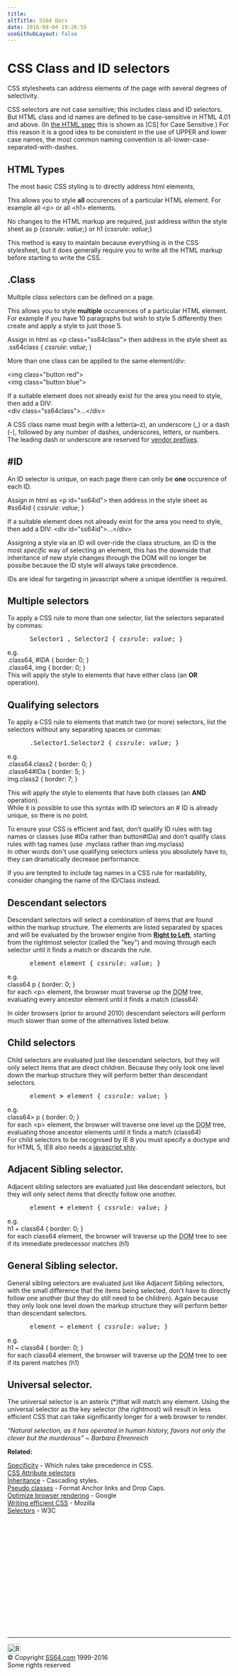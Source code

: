 ```yaml
---
title:
altTitle: SS64 Docs
date: 2016-09-04 19:26:55
useGithubLayout: false
---
```

<!-- #BeginLibraryItem "/Library/head_csssyntax.lbi" --><!-- #EndLibraryItem --><h1>CSS Class and ID selectors</h1>
<p>CSS stylesheets can address elements of the page with several degrees of selectivity.</p>
<p>CSS selectors are not case sensitive; this includes class and ID selectors. <br>
But HTML class and id names are  defined to be case-sensitive in HTML 4.01 and above. (In <a href="http://www.w3.org/TR/html4/struct/global.html#h-7.5.2">the HTML spec</a> this is shown as [CS] for Case Sensitive.) For this reason it is a good idea to be consistent in the use of UPPER and lower case names, the most common naming convention is all-lower-case-separated-with-dashes.</p>
<h2>HTML Types</h2>
<p>The most basic CSS styling is to directly address html elements, </p>
<p>This allows you to style <b>all</b> occurences of a particular HTML element. For example all <span class="code">&lt;p&gt;</span> or all <span class="code">&lt;h1&gt;</span> elements.</p>
<p>No changes to the HTML markup are required, just address within the style sheet as<span class="code"> p {<i>cssrule</i>: <i>value</i>;}</span> or<span class="code"> h1 {<i>cssrule</i>: <i>value</i>;}</span></p>
<p>This method is easy to maintain because everything is in the CSS stylesheet, but it does generally require you to write all the HTML markup before starting to write the CSS.</p>
<h2>.Class</h2>
<p>Multiple class selectors can be defined on a page. </p>
<p>This allows you to style <b>multiple</b> occurences of a particular HTML element. For example if you have 10 paragraphs but wish to style 5 differently then create and apply a style to just those 5.</p>
<p> Assign in html as <span class="code">&lt;p class="ss64class"&gt;</span> then address in the style sheet as 
<span class="code">.ss64class { <i>cssrule</i>: <i>value</i>; }</span></p>
<p>More than one class can be applied to the same element/div:</p>
<p><span class="code">&lt;img class="button red"&gt;</span><br>
<span class="code">&lt;img class="button blue"&gt;</span></p>
<p>If a suitable element does not already exist for the area you need to style, then add a DIV:<span class="code"> <br>
&lt;div class="ss64class"&gt;...&lt;/div&gt;</span></p>
<p>A CSS class name must begin with a letter(<span class="code">a–z</span>), an underscore (_) or a dash (-), followed by any number of dashes, underscores, letters, or numbers. The leading dash or underscore are reserved for <a href="syntax-vendor-prefix.html">vendor prefixes</a>.</p>
<h2>#ID</h2>
<p>An ID selector is unique, on each page there can only be <b>one</b> occurence of each ID.<br>
</p>
<p>Assign in html as <span class="code">&lt;p id="ss64id"&gt;</span> then address in the style sheet as <span class="code">#ss64id { <i>cssrule</i>: <i>value</i>; }</span></p>
<p>If a suitable element does not already exist for the area you need to style, then add a DIV:<span class="code"> &lt;div id="ss64id"&gt;...&lt;/div&gt;</span></p>
<p>Assigning a style via an ID will  over-ride the class structure, an ID is the most <i>specific</i> way of selecting an element, this has the downside that inheritance of new style changes through the DOM will no longer be possibe because the ID style will always take precedence.
</p>
<p>IDs are ideal for targeting in javascript where a unique identifier is required.</p>
<h2>Multiple selectors</h2>
<p>To apply a  CSS rule to more than one selector,  list the selectors separated by commas:</p>
<pre>      Selector1 , Selector2 {<i> cssrule</i>: <i>value</i>; }</pre>
<p>e.g. <br>
<span class="code">.class64, #IDA { border: 0; }</span> <br>
<span class="code">.class64, img { border: 0; }</span><br> 
This will apply the  style to elements that have either class (an <b>OR</b> operation).</p>
<h2>Qualifying selectors</h2>
<p>To apply a  CSS rule to elements that match two (or more) selectors, list the selectors without any separating spaces or commas:</p>
<pre>      .Selector1.Selector2 {<i> cssrule</i>: <i>value</i>; }</pre>
<p>e.g. <br>
<span class="code">.class64.class2 { border: 0; }<br>
.class64#IDa { border: 5; }</span><br>
<span class="code">img.class2 { border: 7; }</span></p>
<p> This will apply the  style to elements that have both classes (an <b>AND</b> operation). <br>
While it is possible to use this syntax with ID selectors   an <span class="code">#</span> ID is already unique, so there is no point.</p>
<p>To ensure your CSS is efficient and fast, don’t qualify ID rules with tag names or classes (use <span class="code">#IDa</span> rather than <span class="code">button#IDa</span>) and don’t qualify class rules with tag names (use <span class="code">.myclass</span> rather than <span class="code">img.myclass</span>)<br>
In other words don't use qualifying selectors unless you absolutely have to, they can dramatically decrease performance.</p>
<p>If you are tempted to include tag names in a CSS rule for readability, consider changing the name of the ID/Class instead.</p>
<h2>Descendant selectors</h2>
<p>Descendant selectors  will select  a combination of items that are found within the markup structure. The elements are  listed separated by spaces and will be evaluated by the browser engine from <b><a href="http://stackoverflow.com/questions/5797014/why-do-browsers-match-css-selectors-from-right-to-left">Right to Left</a></b>, starting from the rightmost selector (called the "key") and moving through each selector until it finds a match or discards the rule. </p>
<pre>      element element {<i> cssrule</i>: <i>value</i>; }</pre>
<p> e.g. <br>
<span class="code">class64 p { border: 0; }</span> <br>
for each <span class="code">&lt;p&gt;</span> element, the browser must  traverse up the <abbr title="Document Object Model">DOM</abbr> tree, evaluating every ancestor element until it finds a match (<span class="code">class64</span>)</p>
<p>In older browsers (prior to around 2010) descendant selectors will perform much slower than some of the alternatives listed below.</p>
<h2>Child selectors</h2>
<p>Child selectors are evaluated just like descendant selectors, but they will only select  items that are direct children. Because they only look one level down the markup structure they will perform better than descendant selectors.</p>
<pre>      element<b> &gt; </b>element {<i> cssrule</i>: <i>value</i>; }</pre>
<p> e.g. <br>
<span class="code">class64&gt; p { border: 0; }</span> <br>
for each <span class="code">&lt;p&gt;</span> element, the browser will  traverse one level up the <abbr title="Document Object Model">DOM</abbr> tree, evaluating those ancestor elements until it finds a match (<span class="code">class64</span>)<br>
For child selectors to be recognised by IE 8 you must specify a doctype and for HTML 5, IE8  also needs a <a href="http://stackoverflow.com/questions/10306853/css-child-selector-not-working-in-ie8">javascript  shiv</a>. </p>
<h2>Adjacent Sibling  selector.</h2>
<p>Adjacent sibling selectors are evaluated just like descendant selectors, but they will only select  items that  directly follow one another. </p>
<pre>      element<b> + </b>element {<i> cssrule</i>: <i>value</i>; }</pre>
<p> e.g. <br>
<span class="code">h1 + class64 { border: 0; }</span> <br>
for each<span class="code"> class64</span> element, the browser will  traverse up the <abbr title="Document Object Model">DOM</abbr> tree to see if its immediate predecessor matches (<span class="code">h1</span>)</p>
<h2>General Sibling  selector.</h2>
<p>General sibling selectors are evaluated just like Adjacent Sibling selectors, with the small difference that the items being selected, don’t have to directly follow one another (but they do still need to be children). Again because they only look one level down the markup structure they will perform better than descendant selectors.</p>
<pre>      element<b> ~ </b>element {<i> cssrule</i>: <i>value</i>; }</pre>
<p> e.g. <br>
<span class="code">h1 ~ class64 { border: 0; }</span> <br>
for each<span class="code"> class64 </span>element, the browser will  traverse up the <abbr title="Document Object Model">DOM</abbr> tree to see if its parent matches (<span class="code">h1</span>)</p>
<h2>Universal selector.</h2>
<p>The universal selector is an asterix <span class="code">(*)</span>that will match any element. Using the universal selector as the key selector (the rightmost) will result in less efficient CSS that can take significantly longer for a web browser to render.
</p>
<p class="quote"><i>“Natural selection, as it has operated in human history, favors not only the clever but the murderous” ~ Barbara Ehrenreich</i></p><p><b>Related:</b></p>
<p><a href="syntax-specificity.html">Specificity</a> - Which rules take precedence in CSS.<br>
<a href="syntax-attribute.html">CSS Attribute selectors</a><br>
<a href="syntax-cascading.html">Inheritance</a> - Cascading styles.<br>
<a href="syntax-pseudo.html">Pseudo classes</a> - Format Anchor links and Drop Caps.<br>
<a href="https://developers.google.com/speed/docs/best-practices/rendering">Optimize browser rendering</a> - Google<br>
<a href="https://developer.mozilla.org/en-US/docs/CSS/Writing_Efficient_CSS">Writing efficient CSS</a> - Mozilla<br>
<a href="http://www.w3.org/TR/CSS2/selector.html">Selectors</a> - W3C </p><!-- #BeginLibraryItem "/Library/foot_css.lbi" --><p>
<!-- CSS -->
<ins class="adsbygoogle" style="display:inline-block;width:300px;height:250px" data-ad-client="ca-pub-6140977852749469" data-ad-slot="2739097502"></ins>
<script>
(adsbygoogle = window.adsbygoogle || []).push({});
</script></p>
<hr>
<div id="bl" class="footer"><a href="syntax-class-id.html#"><img src="../images/top.png" width="30" height="22" alt="Back to the Top"></a></div>
<div id="br" class="footer, tagline">© Copyright <a href="../index.html">SS64.com</a> 1999-2016<br>
Some rights reserved</div><!-- #EndLibraryItem -->

